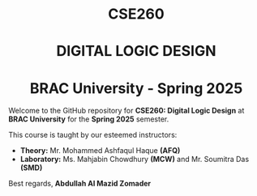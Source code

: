 # <h1 align="center">CSE260</h1>  
## <h1 align="center">DIGITAL LOGIC DESIGN</h1>  
# <h1 align="center">BRAC University - Spring 2025</h1>  

Welcome to the GitHub repository for **CSE260: Digital Logic Design** at **BRAC University** for the **Spring 2025** semester.  

This course is taught by our esteemed instructors:  
- **Theory:** Mr. Mohammed Ashfaqul Haque **(AFQ)**  
- **Laboratory:** Ms. Mahjabin Chowdhury **(MCW)** and Mr. Soumitra Das **(SMD)**  

Best regards,
**Abdullah Al Mazid Zomader**  
